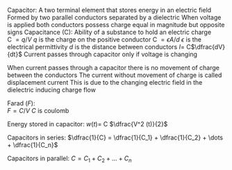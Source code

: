 Capacitor:
	A two terminal element that stores energy in an electric field
	Formed by two parallel conductors separated by a dielectric
	When voltage is applied both conductors possess charge equal in magnitude but opposite signs
	Capacitance (C):
		Ability of a substance to hold an electric charge		
		C $= q/V$
			$q$ is the charge on the positive conductor
		C $= \epsilon A / d$
			$\epsilon$ is the electrical permittivity
			$d$ is the distance between conductors
		$I =$ C$\dfrac{dV}{dt}$
			Current passes through capacitor only if voltage is changing

When current passes through a capacitor there is no movement of charge between the conductors
The current without movement of charge is called displacement current
This is due to the changing electric field in the dielectric inducing charge flow

Farad ($F$):	
	$F = C/V$
		$C$ is coulomb

Energy stored in capacitor:
	$w(t) =$ C $\dfrac{V^2 (t)}{2}$

Capacitors in series:
	$\dfrac{1}{C} = \dfrac{1}{C_1} + \dfrac{1}{C_2} + \dots + \dfrac{1}{C_n}$

Capacitors in parallel:
	$C = C_1 + C_2 + \dots + C_n$

